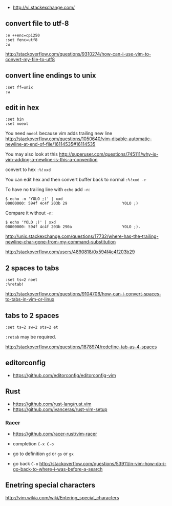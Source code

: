 - http://vi.stackexchange.com/

## convert file to utf-8

```
:e ++enc=cp1250
:set fenc=utf8
:w
```

http://stackoverflow.com/questions/9310274/how-can-i-use-vim-to-convert-my-file-to-utf8

## convert line endings to unix

```
:set ff=unix
:w
```

## edit in hex

```
:set bin
:set noeol
```

You need `noeol` because vim adds trailing new line http://stackoverflow.com/questions/1050640/vim-disable-automatic-newline-at-end-of-file/16114535#16114535

You may also look at this http://superuser.com/questions/745111/why-is-vim-adding-a-newline-is-this-a-convention


convert to hex `:%!xxd`

You can edit hex and then convert buffer back to normal `:%!xxd -r`

To have no trailing line with `echo` add `-n`:

```
$ echo -n 'YOLO ;)' | xxd
00000000: 594f 4c4f 203b 29                        YOLO ;)
```

Compare it without `-n`:

```
$ echo 'YOLO ;)' | xxd
00000000: 594f 4c4f 203b 290a                      YOLO ;).
```

http://unix.stackexchange.com/questions/17732/where-has-the-trailing-newline-char-gone-from-my-command-substitution

http://stackoverflow.com/users/4890818/0x594f4c4f203b29

## 2 spaces to tabs

```
:set ts=2 noet
:%retab!
```

http://stackoverflow.com/questions/9104706/how-can-i-convert-spaces-to-tabs-in-vim-or-linux

## tabs to 2 spaces

```
:set ts=2 sw=2 sts=2 et
```

`:retab` may be required.

http://stackoverflow.com/questions/1878974/redefine-tab-as-4-spaces

## editorconfig

- https://github.com/editorconfig/editorconfig-vim

## Rust

- https://github.com/rust-lang/rust.vim
- https://github.com/ivanceras/rust-vim-setup

### Racer

- https://github.com/racer-rust/vim-racer

- completion `C-x C-o`
- go to definition `gd` or `gs` or `gx`
- go back `C-o` http://stackoverflow.com/questions/53911/in-vim-how-do-i-go-back-to-where-i-was-before-a-search

## Enetring special characters

http://vim.wikia.com/wiki/Entering_special_characters
